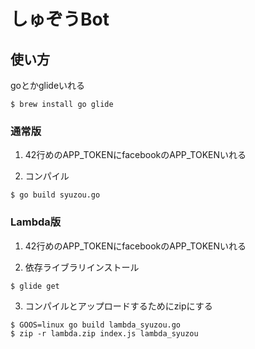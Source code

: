 # しゅぞうBot

## 使い方

goとかglideいれる

```
$ brew install go glide
```

### 通常版
1. 42行めのAPP_TOKENにfacebookのAPP_TOKENいれる

2. コンパイル

```
$ go build syuzou.go
```

### Lambda版
1. 42行めのAPP_TOKENにfacebookのAPP_TOKENいれる

2. 依存ライブラリインストール

```
$ glide get
```

3. コンパイルとアップロードするためにzipにする

```
$ GOOS=linux go build lambda_syuzou.go
$ zip -r lambda.zip index.js lambda_syuzou
```
